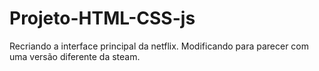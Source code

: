 # Projeto-HTML-CSS-js
Recriando a interface principal da netflix.
Modificando para parecer com uma versão diferente da steam.
